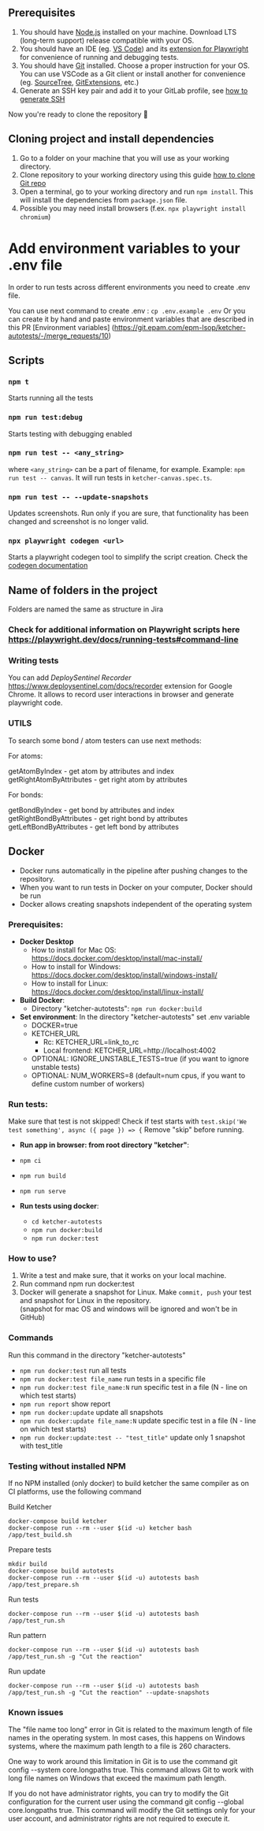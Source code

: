 ## Prerequisites

1. You should have [Node.js](https://nodejs.org/en/download/) installed on your machine. Download LTS (long-term support) release compatible with your OS.
2. You should have an IDE (eg. [VS Code](https://code.visualstudio.com/)) and its [extension for Playwright](https://marketplace.visualstudio.com/items?itemName=ms-playwright.playwright) for convenience of running and debugging tests.
3. You should have [Git](https://git-scm.com/book/en/v2/Getting-Started-Installing-Git) installed. Choose a proper instruction for your OS. You can use VSCode as a Git client or install another for convenience (eg. [SourceTree](https://www.sourcetreeapp.com/), [GitExtensions](http://gitextensions.github.io/), etc.)
4. Generate an SSH key pair and add it to your GitLab profile, see [how to generate SSH](https://git.epam.com/help/user/ssh.md)

Now you're ready to clone the repository :tada:

## Cloning project and install dependencies

1. Go to a folder on your machine that you will use as your working directory.
2. Clone repository to your working directory using this guide [how to clone Git repo](https://docs.gitlab.com/ee/user/project/repository/#clone-and-open-in-visual-studio-code)
3. Open a terminal, go to your working directory and run `npm install`. This will install the dependencies from `package.json` file.
4. Possible you may need install browsers (f.ex. `npx playwright install chromium`)

# Add environment variables to your .env file

In order to run tests across different environments you need to create .env file.

You can use next command to create .env : `cp .env.example .env`
Or you can create it by hand and paste environment variables that are described in this PR [Environment variables] (https://git.epam.com/epm-lsop/ketcher-autotests/-/merge_requests/10)

## Scripts

### `npm t`

Starts running all the tests

### `npm run test:debug`

Starts testing with debugging enabled

### `npm run test -- <any_string>`

where `<any_string>` can be a part of filename, for example. Example: `npm run test -- canvas`. It will run tests in `ketcher-canvas.spec.ts`.

### `npm run test -- --update-snapshots`

Updates screenshots. Run only if you are sure, that functionality has been changed and screenshot is no longer valid.

### `npx playwright codegen <url>`

Starts a playwright codegen tool to simplify the script creation. Check the [codegen documentation](https://playwright.dev/docs/codegen-intro)

## Name of folders in the project

Folders are named the same as structure in Jira

### Check for additional information on Playwright scripts here https://playwright.dev/docs/running-tests#command-line

### Writing tests

You can add _DeploySentinel Recorder_ https://www.deploysentinel.com/docs/recorder extension for Google Chrome. It allows to record user interactions in browser and generate playwright code.

### UTILS

To search some bond / atom testers can use next methods:

For atoms:

getAtomByIndex - get atom by attributes and index
getRightAtomByAttributes - get right atom by attributes

For bonds:

getBondByIndex - get bond by attributes and index
getRightBondByAttributes - get right bond by attributes
getLeftBondByAttributes - get left bond by attributes

## Docker

- Docker runs automatically in the pipeline after pushing changes to the repository.
- When you want to run tests in Docker on your computer, Docker should be run
- Docker allows creating snapshots independent of the operating system

### Prerequisites:

- **Docker Desktop**
  - How to install for Mac OS: https://docs.docker.com/desktop/install/mac-install/
  - How to install for Windows: https://docs.docker.com/desktop/install/windows-install/
  - How to install for Linux: https://docs.docker.com/desktop/install/linux-install/
- **Build Docker**:
  - Directory "ketcher-autotests": `npm run docker:build`
- **Set environment**:
  In the directory "ketcher-autotests" set .env variable
  - DOCKER=true
  - KETCHER_URL
    - Rc: KETCHER_URL=link_to_rc
    - Local frontend: KETCHER_URL=http://localhost:4002
  - OPTIONAL: IGNORE_UNSTABLE_TESTS=true (if you want to ignore unstable tests)
  - OPTIONAL: NUM_WORKERS=8 (default=num cpus, if you want to define custom number of workers)

### Run tests:

Make sure that test is not skipped! Check if test starts with
`test.skip('We test something', async ({ page }) => {`
Remove "skip" before running.

- **Run app in browser: from root directory "ketcher"**:

- `npm ci`
- `npm run build`
- `npm run serve`

- **Run tests using docker**:

  - `cd ketcher-autotests`
  - `npm run docker:build`
  - `npm run docker:test`

### How to use?

1. Write a test and make sure, that it works on your local machine.
2. Run command npm run docker:test
3. Docker will generate a snapshot for Linux. Make `commit, push` your test and snapshot for Linux in the repository.  
   (snapshot for mac OS and windows will be ignored and won't be in GitHub)

### Commands

Run this command in the directory "ketcher-autotests"

- `npm run docker:test` run all tests
- `npm run docker:test file_name` run tests in a specific file
- `npm run docker:test file_name:N` run specific test in a file (N - line on which test starts)
- `npm run report` show report
- `npm run docker:update` update all snapshots
- `npm run docker:update file_name:N` update specific test in a file (N - line on which test starts)
- `npm run docker:update:test -- "test_title"` update only 1 snapshot with test_title

### Testing without installed NPM

If no NPM installed (only docker) to build ketcher the same compiler as on CI platforms, use the following command

Build Ketcher

```
docker-compose build ketcher
docker-compose run --rm --user $(id -u) ketcher bash /app/test_build.sh
```

Prepare tests

```
mkdir build
docker-compose build autotests
docker-compose run --rm --user $(id -u) autotests bash /app/test_prepare.sh
```

Run tests

```
docker-compose run --rm --user $(id -u) autotests bash /app/test_run.sh
```

Run pattern

```
docker-compose run --rm --user $(id -u) autotests bash /app/test_run.sh -g "Cut the reaction"
```

Run update

```
docker-compose run --rm --user $(id -u) autotests bash /app/test_run.sh -g "Cut the reaction" --update-snapshots
```

### Known issues

The "file name too long" error in Git is related to the maximum length of file names in the operating system. In most cases, this happens on Windows systems, where the maximum path length to a file is 260 characters.

One way to work around this limitation in Git is to use the command git config --system core.longpaths true. This command allows Git to work with long file names on Windows that exceed the maximum path length.

If you do not have administrator rights, you can try to modify the Git configuration for the current user using the command git config --global core.longpaths true. This command will modify the Git settings only for your user account, and administrator rights are not required to execute it.
